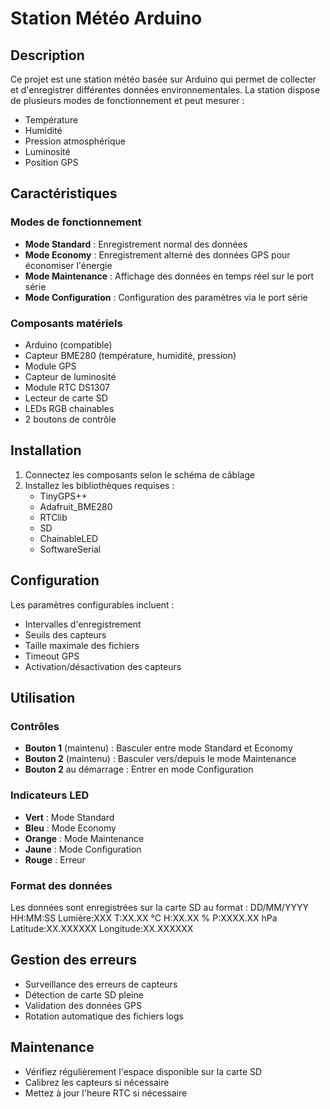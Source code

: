 # Station Météo Arduino

## Description
Ce projet est une station météo basée sur Arduino qui permet de collecter et d'enregistrer différentes données environnementales. La station dispose de plusieurs modes de fonctionnement et peut mesurer :

- Température
- Humidité
- Pression atmosphérique
- Luminosité
- Position GPS

## Caractéristiques

### Modes de fonctionnement
- **Mode Standard** : Enregistrement normal des données
- **Mode Economy** : Enregistrement alterné des données GPS pour économiser l'énergie
- **Mode Maintenance** : Affichage des données en temps réel sur le port série
- **Mode Configuration** : Configuration des paramètres via le port série

### Composants matériels
- Arduino (compatible)
- Capteur BME280 (température, humidité, pression)
- Module GPS
- Capteur de luminosité
- Module RTC DS1307
- Lecteur de carte SD
- LEDs RGB chainables
- 2 boutons de contrôle

## Installation

1. Connectez les composants selon le schéma de câblage
2. Installez les bibliothèques requises :
   - TinyGPS++
   - Adafruit_BME280
   - RTClib
   - SD
   - ChainableLED
   - SoftwareSerial

## Configuration

Les paramètres configurables incluent :
- Intervalles d'enregistrement
- Seuils des capteurs
- Taille maximale des fichiers
- Timeout GPS
- Activation/désactivation des capteurs

## Utilisation

### Contrôles
- **Bouton 1** (maintenu) : Basculer entre mode Standard et Economy
- **Bouton 2** (maintenu) : Basculer vers/depuis le mode Maintenance
- **Bouton 2** au démarrage : Entrer en mode Configuration

### Indicateurs LED
- **Vert** : Mode Standard
- **Bleu** : Mode Economy
- **Orange** : Mode Maintenance
- **Jaune** : Mode Configuration
- **Rouge** : Erreur

### Format des données
Les données sont enregistrées sur la carte SD au format :
DD/MM/YYYY HH:MM:SS Lumière:XXX T:XX.XX °C H:XX.XX % P:XXXX.XX hPa Latitude:XX.XXXXXX Longitude:XX.XXXXXX

## Gestion des erreurs
- Surveillance des erreurs de capteurs
- Détection de carte SD pleine
- Validation des données GPS
- Rotation automatique des fichiers logs

## Maintenance
- Vérifiez régulièrement l'espace disponible sur la carte SD
- Calibrez les capteurs si nécessaire
- Mettez à jour l'heure RTC si nécessaire

